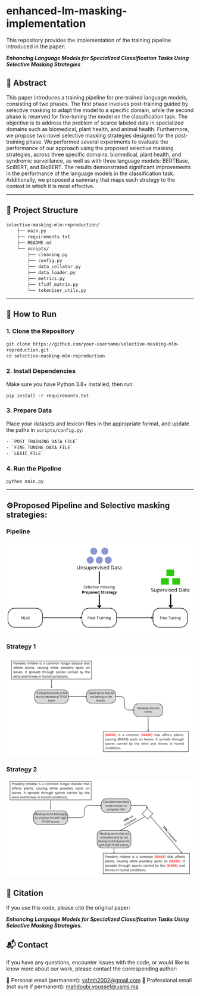 # enhanced-lm-masking-implementation

This repository provides the implementation of the training pipeline introduced in the paper:

***Enhancing Language Models for Specialized Classification Tasks Using Selective Masking Strategies***

## 📄 Abstract

This paper introduces a training pipeline for pre-trained language models, consisting of two phases. The first phase involves post-training guided by selective masking to adapt the model to a specific domain, while the second phase is reserved for fine-tuning the model on the classification task. The objective is to address the problem of scarce labeled data in specialized domains such as biomedical, plant health, and animal health. Furthermore, we propose two novel selective masking strategies designed for the post-training phase. We performed several experiments to evaluate the performance of our approach using the proposed selective masking strategies, across three specific domains: biomedical, plant health, and syndromic surveillance, as well as with three language models: BERTBase, SciBERT, and BioBERT. The results demonstrated significant improvements in the performance of the language models in the classification task. Additionally, we proposed a summary that maps each strategy to the context in which it is most effective.

---

## 🧩 Project Structure

    selective-masking-mlm-reproduction/ 
        ├── main.py
        ├── requirements.txt
        ├── README.md
        └── scripts/    
            ├── cleaning.py
            ├── config.py
            ├── data_collator.py
            ├── data_loader.py
            ├── metrics.py
            ├── tfidf_matrix.py
            └── tokenizer_utils.py


---

## 🚀 How to Run

 ### 1. Clone the Repository

    git clone https://github.com/your-username/selective-masking-mlm-reproduction.git
    cd selective-masking-mlm-reproduction


### 2. Install Dependencies
Make sure you have Python 3.8+ installed, then run:

    pip install -r requirements.txt
### 3. Prepare Data

Place your datasets and lexicon files in the appropriate format, and update the paths in `scripts/config.py`:

    - `POST_TRAINING_DATA_FILE`
    - `FINE_TUNING_DATA_FILE`
    - `LEXIC_FILE`
### 4. Run the Pipeline

    python main.py


---

## ⚙️Proposed Pipeline and Selective masking strategies:
 
  ### Pipeline
![Aperçu du pipeline](images/Pipline_training.png)
  ### Strategy 1
![Aperçu du pipeline](images/strategy2-vf1.png)
  ### Strategy 2
![Aperçu du pipeline](images/strategy1-vF2.png)

## 📁 Citation
If you use this code, please cite the original paper:

***Enhancing Language Models for Specialized Classification Tasks Using Selective Masking Strategies.***

## 📬 Contact
If you have any questions, encounter issues with the code, or would like to know more about our work, please contact the corresponding author:

📧 Personal email (permanent): ysfmh2002@gmail.com
📧 Professional email (not sure if permanent): mahdoubi.youssef@usms.ma
